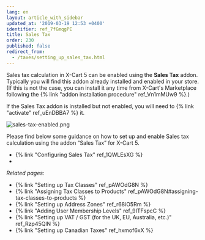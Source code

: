 ```yaml
---
lang: en
layout: article_with_sidebar
updated_at: '2019-03-19 12:53 +0400'
identifier: ref_7fGmqgPE
title: Sales Tax
order: 230
published: false
redirect_from:
  - /taxes/setting_up_sales_tax.html
---
```

Sales tax calculation in X-Cart 5 can be enabled using the **Sales Tax** addon. Typically you will find this addon already installed and enabled in your store. (If this is not the case, you can install it any time from X-Cart's Marketplace following the {% link "addon installation procedure" ref_Vn1mMUw9 %}.) 

If the Sales Tax addon is installed but not enabled, you will need to {% link "activate" ref_uEnDBBA7 %} it. 

![sales-tax-enabled.png]({{site.baseurl}}/attachments/ref_7fGmqgPE/sales-tax-enabled.png)

Please find below some guidance on how to set up and enable Sales tax calculation using the addon “Sales Tax” for X-Cart 5. 

*  {% link "Configuring Sales Tax" ref_1QWLEsXG %}
*  




_Related pages:_

*   {% link "Setting up Tax Classes" ref_pAWOdG8N %}
*   {% link "Assigning Tax Classes to Products" ref_pAWOdG8N#assigning-tax-classes-to-products %}
*   {% link "Setting up Address Zones" ref_r68iO5Rm %}
*   {% link "Adding User Membership Levels" ref_9ITFspcC %}
*   {% link "Setting up VAT / GST (for the UK, EU, Australia, etc.)" ref_Rzp45QlN %}
*   {% link "Setting up Canadian Taxes" ref_hxmof6xX %}
